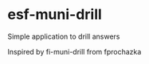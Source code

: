esf-muni-drill
===========

Simple application to drill answers

Inspired by fi-muni-drill from fprochazka
